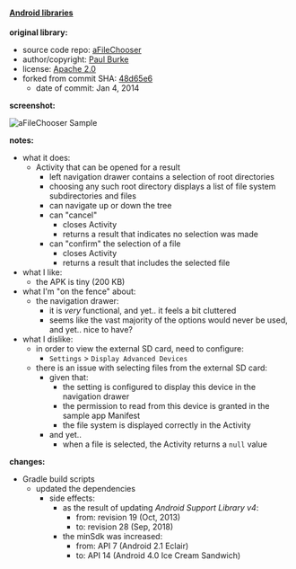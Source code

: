 #### [Android libraries](https://github.com/warren-bank/Android-libraries/tree/iPaulPro/aFileChooser)

__original library:__

* source code repo: [aFileChooser](https://github.com/iPaulPro/aFileChooser)
* author/copyright: [Paul Burke](https://github.com/iPaulPro)
* license: [Apache 2.0](https://apache.org/licenses/LICENSE-2.0.txt)
* forked from commit SHA: [48d65e6](https://github.com/iPaulPro/aFileChooser/tree/48d65e6649d4201407702b0390326ec9d5c9d17c)
  * date of commit: Jan 4, 2014

__screenshot:__

![aFileChooser Sample](https://github.com/iPaulPro/aFileChooser/raw/48d65e6649d4201407702b0390326ec9d5c9d17c/screenshot-2.png)

__notes:__

* what it does:
  * Activity that can be opened for a result
    * left navigation drawer contains a selection of root directories
    * choosing any such root directory displays a list of file system subdirectories and files
    * can navigate up or down the tree
    * can "cancel"
      * closes Activity
      * returns a result that indicates no selection was made
    * can "confirm" the selection of a file
      * closes Activity
      * returns a result that includes the selected file
* what I like:
  * the APK is tiny (200 KB)
* what I'm "on the fence" about:
  * the navigation drawer:
    * it is _very_ functional, and yet.. it feels a bit cluttered
    * seems like the vast majority of the options would never be used, and yet.. nice to have?
* what I dislike:
  * in order to view the external SD card, need to configure:
    * `Settings` &gt; `Display Advanced Devices`
  * there is an issue with selecting files from the external SD card:
    * given that:
      * the setting is configured to display this device in the navigation drawer
      * the permission to read from this device is granted in the sample app Manifest
      * the file system is displayed correctly in the Activity
    * and yet..
      * when a file is selected, the Activity returns a `null` value

__changes:__

* Gradle build scripts
  * updated the dependencies
    * side effects:
      * as the result of updating _Android Support Library v4_:
        * from: revision 19 (Oct, 2013)
        * to: revision 28 (Sep, 2018)
      * the minSdk was increased:
        * from: API 7 (Android 2.1 Eclair)
        * to: API 14 (Android 4.0 Ice Cream Sandwich)
